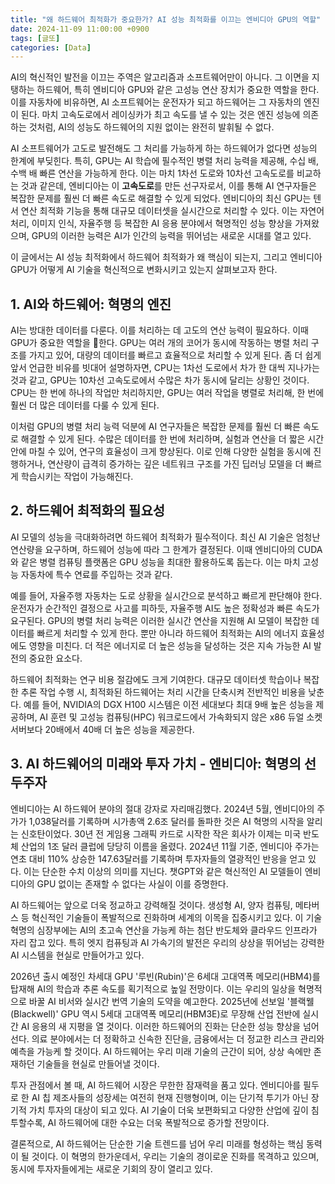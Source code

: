 ```yaml
---
title: "왜 하드웨어 최적화가 중요한가? AI 성능 최적화를 이끄는 엔비디아 GPU의 역할"
date: 2024-11-09 11:00:00 +0900
tags: [글또]
categories: [Data]
---
```


AI의 혁신적인 발전을 이끄는 주역은 알고리즘과 소프트웨어만이 아니다. 그 이면을 지탱하는 하드웨어, 특히 엔비디아 GPU와 같은 고성능 연산 장치가 중요한 역할을 한다. 이를 자동차에 비유하면, AI 소프트웨어는 운전자가 되고 하드웨어는 그 자동차의 엔진이 된다. 마치 고속도로에서 레이싱카가 최고 속도를 낼 수 있는 것은 엔진 성능에 의존하는 것처럼, AI의 성능도 하드웨어의 지원 없이는 완전히 발휘될 수 없다.

AI 소프트웨어가 고도로 발전해도 그 처리를 가능하게 하는 하드웨어가 없다면 성능의 한계에 부딪힌다. 특히, GPU는 AI 학습에 필수적인 병렬 처리 능력을 제공해, 수십 배, 수백 배 빠른 연산을 가능하게 한다. 이는 마치 1차선 도로와 10차선 고속도로를 비교하는 것과 같은데, 엔비디아는 이 **고속도로**를 만든 선구자로서, 이를 통해 AI 연구자들은 복잡한 문제를 훨씬 더 빠른 속도로 해결할 수 있게 되었다. 엔비디아의 최신 GPU는 텐서 연산 최적화 기능을 통해 대규모 데이터셋을 실시간으로 처리할 수 있다. 이는 자연어 처리, 이미지 인식, 자율주행 등 복잡한 AI 응용 분야에서 혁명적인 성능 향상을 가져왔으며, GPU의 이러한 능력은 AI가 인간의 능력을 뛰어넘는 새로운 시대를 열고 있다.

이 글에서는 AI 성능 최적화에서 하드웨어 최적화가 왜 핵심이 되는지, 그리고 엔비디아 GPU가 어떻게 AI 기술을 혁신적으로 변화시키고 있는지 살펴보고자 한다.

## 1. AI와 하드웨어: 혁명의 엔진

AI는 방대한 데이터를 다룬다. 이를 처리하는 데 고도의 연산 능력이 필요하다. 이때 GPU가 중요한 역할을 한다. GPU는 여러 개의 코어가 동시에 작동하는 병렬 처리 구조를 가지고 있어, 대량의 데이터를 빠르고 효율적으로 처리할 수 있게 된다. 좀 더 쉽게 앞서 언급한 비유를 빗대어 설명하자면, CPU는 1차선 도로에서 차가 한 대씩 지나가는 것과 같고, GPU는 10차선 고속도로에서 수많은 차가 동시에 달리는 상황인 것이다. CPU는 한 번에 하나의 작업만 처리하지만, GPU는 여러 작업을 병렬로 처리해, 한 번에 훨씬 더 많은 데이터를 다룰 수 있게 된다.

이처럼 GPU의 병렬 처리 능력 덕분에 AI 연구자들은 복잡한 문제를 훨씬 더 빠른 속도로 해결할 수 있게 된다. 수많은 데이터를 한 번에 처리하며, 실험과 연산을 더 짧은 시간 안에 마칠 수 있어, 연구의 효율성이 크게 향상된다. 이로 인해 다양한 실험을 동시에 진행하거나, 연산량이 급격히 증가하는 깊은 네트워크 구조를 가진 딥러닝 모델을 더 빠르게 학습시키는 작업이 가능해진다. 

## 2. 하드웨어 최적화의 필요성

AI 모델의 성능을 극대화하려면 하드웨어 최적화가 필수적이다. 최신 AI 기술은 엄청난 연산량을 요구하며, 하드웨어 성능에 따라 그 한계가 결정된다. 이때 엔비디아의 CUDA와 같은 병렬 컴퓨팅 플랫폼은 GPU 성능을 최대한 활용하도록 돕는다. 이는 마치 고성능 자동차에 특수 연료를 주입하는 것과 같다.

예를 들어, 자율주행 자동차는 도로 상황을 실시간으로 분석하고 빠르게 판단해야 한다. 운전자가 순간적인 결정으로 사고를 피하듯, 자율주행 AI도 높은 정확성과 빠른 속도가 요구된다. GPU의 병렬 처리 능력은 이러한 실시간 연산을 지원해 AI 모델이 복잡한 데이터를 빠르게 처리할 수 있게 한다. 뿐만 아니라 하드웨어 최적화는 AI의 에너지 효율성에도 영향을 미친다. 더 적은 에너지로 더 높은 성능을 달성하는 것은 지속 가능한 AI 발전의 중요한 요소다.

하드웨어 최적화는 연구 비용 절감에도 크게 기여한다. 대규모 데이터셋 학습이나 복잡한 추론 작업 수행 시, 최적화된 하드웨어는 처리 시간을 단축시켜 전반적인 비용을 낮춘다. 예를 들어, NVIDIA의 DGX H100 시스템은 이전 세대보다 최대 9배 높은 성능을 제공하며, AI 훈련 및 고성능 컴퓨팅(HPC) 워크로드에서 가속화되지 않은 x86 듀얼 소켓 서버보다 20배에서 40배 더 높은 성능을 제공한다.

## 3. AI 하드웨어의 미래와 투자 가치 - 엔비디아: 혁명의 선두주자

엔비디아는 AI 하드웨어 분야의 절대 강자로 자리매김했다. 2024년 5월, 엔비디아의 주가가 1,038달러를 기록하며 시가총액 2.6조 달러를 돌파한 것은 AI 혁명의 시작을 알리는 신호탄이었다. 30년 전 게임용 그래픽 카드로 시작한 작은 회사가 이제는 미국 반도체 산업의 1조 달러 클럽에 당당히 이름을 올렸다. 2024년 11월 기준, 엔비디아 주가는 연초 대비 110% 상승한 147.63달러를 기록하며 투자자들의 열광적인 반응을 얻고 있다. 이는 단순한 수치 이상의 의미를 지닌다. 챗GPT와 같은 혁신적인 AI 모델들이 엔비디아의 GPU 없이는 존재할 수 없다는 사실이 이를 증명한다. 

AI 하드웨어는 앞으로 더욱 정교하고 강력해질 것이다. 생성형 AI, 양자 컴퓨팅, 메타버스 등 혁신적인 기술들이 폭발적으로 진화하며 세계의 이목을 집중시키고 있다. 이 기술 혁명의 심장부에는 AI의 초고속 연산을 가능케 하는 첨단 반도체와 클라우드 인프라가 자리 잡고 있다. 특히 엣지 컴퓨팅과 AI 가속기의 발전은 우리의 상상을 뛰어넘는 강력한 AI 시스템을 현실로 만들어가고 있다.

2026년 출시 예정인 차세대 GPU '루빈(Rubin)'은 6세대 고대역폭 메모리(HBM4)를 탑재해 AI의 학습과 추론 속도를 획기적으로 높일 전망이다. 이는 우리의 일상을 혁명적으로 바꿀 AI 비서와 실시간 번역 기술의 도약을 예고한다. 2025년에 선보일 '블랙웰(Blackwell)' GPU 역시 5세대 고대역폭 메모리(HBM3E)로 무장해 산업 전반에 실시간 AI 응용의 새 지평을 열 것이다. 이러한 하드웨어의 진화는 단순한 성능 향상을 넘어선다. 의료 분야에서는 더 정확하고 신속한 진단을, 금융에서는 더 정교한 리스크 관리와 예측을 가능케 할 것이다. AI 하드웨어는 우리 미래 기술의 근간이 되어, 상상 속에만 존재하던 기술들을 현실로 만들어낼 것이다.

투자 관점에서 볼 때, AI 하드웨어 시장은 무한한 잠재력을 품고 있다. 엔비디아를 필두로 한 AI 칩 제조사들의 성장세는 여전히 현재 진행형이며, 이는 단기적 투기가 아닌 장기적 가치 투자의 대상이 되고 있다. AI 기술이 더욱 보편화되고 다양한 산업에 깊이 침투할수록, AI 하드웨어에 대한 수요는 더욱 폭발적으로 증가할 전망이다. 

결론적으로, AI 하드웨어는 단순한 기술 트렌드를 넘어 우리 미래를 형성하는 핵심 동력이 될 것이다. 이 혁명의 한가운데서, 우리는 기술의 경이로운 진화를 목격하고 있으며, 동시에 투자자들에게는 새로운 기회의 장이 열리고 있다. 
